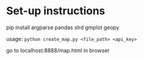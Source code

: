# Set-up instructions

pip install argparse pandas xlrd gmplot geopy

usage: `python create_map.py <file_path> <api_key>`

go to localhost:8888/map.html in browser
